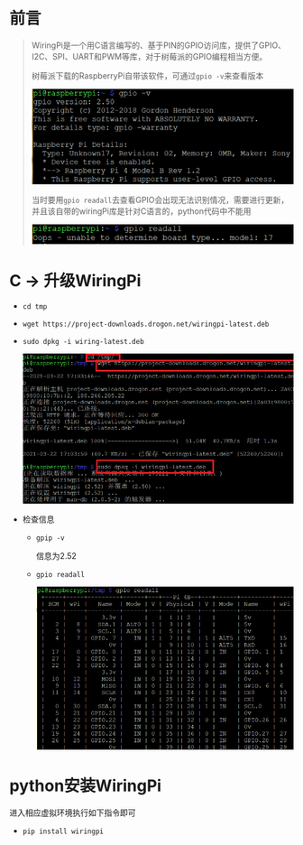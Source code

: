 # 前言

> WiringPi是一个用C语言编写的、基于PIN的GPIO访问库，提供了GPIO、I2C、SPI、UART和PWM等库，对于树莓派的GPIO编程相当方便。
>
> 树莓派下载的RaspberryPi自带该软件，可通过`gpio -v`来查看版本
>
>  ![2021-03-22_170647](3-wiringPi安装.assets/2021-03-22_170647.png) 
>
> 当时要用`gpio readall`去查看GPIO会出现无法识别情况，需要进行更新，并且该自带的wiringPi库是针对C语言的，python代码中不能用
>
> ![2021-03-22_170610](3-wiringPi安装.assets/2021-03-22_170610-1616404291194.png) 



# C -> 升级WiringPi

- `cd tmp`

- `wget https://project-downloads.drogon.net/wiringpi-latest.deb`

- `sudo dpkg -i wiring-latest.deb`

  ![2021-03-22_171348](3-wiringPi安装.assets/2021-03-22_171348.png) 

- 检查信息

  - `gpip -v`

    信息为2.52

  - `gpio readall`

    ![2021-03-22_171531](3-wiringPi安装.assets/2021-03-22_171531.png) 



# python安装WiringPi

进入相应虚拟环境执行如下指令即可

- `pip install wiringpi`